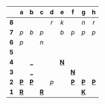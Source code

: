 |     |  a  |  b  |  c  |  d  |  e  |  f  |  g  |  h  |
|:---:|:---:|:---:|:---:|:---:|:---:|:---:|:---:|:---:|
|  **8**  |     |     |     |  _r_  |  _k_  |     |  _n_  |  _r_  |
|  **7**  |  _p_  |  _b_  |  _p_  |     |  _b_  |  _p_  |  _p_  |  _p_  |
|  **6**  |  _p_  |     |  _n_  |     |     |     |     |     |
|  **5**  |     |     |     |     |     |     |     |     |
|  **4**  |     |  [_](http://localhost:8080/api/chess/play?move=b2b4)  |     |     |  [**N**](http://localhost:8080/api/chess/select?square=e4)  |     |     |     |
|  **3**  |     |  [_](http://localhost:8080/api/chess/play?move=b2b3)  |     |     |     |  [**N**](http://localhost:8080/api/chess/select?square=f3)  |     |     |
|  **2**  |  [**P**](http://localhost:8080/api/chess/select?square=a2)  |  [**P**](http://localhost:8080/api/chess/select?square=b2)  |     |  _p_  |     |  [**P**](https://github.com/grim-kalman)  |  [**P**](http://localhost:8080/api/chess/select?square=g2)  |  [**P**](http://localhost:8080/api/chess/select?square=h2)  |
|  **1**  |  [**R**](http://localhost:8080/api/chess/select?square=a1)  |     |  [**R**](http://localhost:8080/api/chess/select?square=c1)  |     |     |     |  [**K**](http://localhost:8080/api/chess/select?square=g1)  |     |
